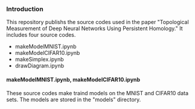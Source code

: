 ### Introduction
This repository publishs the source codes used in the paper "Topological Measurement of Deep Neural Networks Using Persistent Homology." It includes four source codes.
* makeModelMNIST.ipynb
* makeModelCIFAR10.ipynb
* makeSimplex.ipynb
* drawDiagram.ipynb

#### makeModelMNIST.ipynb, makeModelCIFAR10.ipynb
These source codes make traind models on the MNIST and CIFAR10 data sets. The models are stored in the "models" directory.

